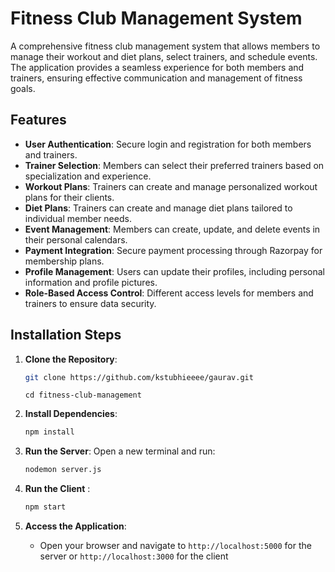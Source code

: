 # Fitness Club Management System

A comprehensive fitness club management system that allows members to manage their workout and diet plans, select trainers, and schedule events. The application provides a seamless experience for both members and trainers, ensuring effective communication and management of fitness goals.

## Features

- **User Authentication**: Secure login and registration for both members and trainers.
- **Trainer Selection**: Members can select their preferred trainers based on specialization and experience.
- **Workout Plans**: Trainers can create and manage personalized workout plans for their clients.
- **Diet Plans**: Trainers can create and manage diet plans tailored to individual member needs.
- **Event Management**: Members can create, update, and delete events in their personal calendars.
- **Payment Integration**: Secure payment processing through Razorpay for membership plans.
- **Profile Management**: Users can update their profiles, including personal information and profile pictures.
- **Role-Based Access Control**: Different access levels for members and trainers to ensure data security.

## Installation Steps

1. **Clone the Repository**:
   ```bash
   git clone https://github.com/kstubhieeee/gaurav.git
   ```
   ```
   cd fitness-club-management
   ```

2. **Install Dependencies**:
   
     ```bash
     npm install
     ```
   
    

3. **Run the Server**:
   Open a new terminal and run:
   ```bash
   nodemon server.js
   ```

4. **Run the Client** :
   ```bash
   npm start
   ```

5. **Access the Application**:
   - Open your browser and navigate to `http://localhost:5000` for the server or `http://localhost:3000` for the client
 
